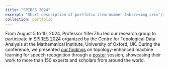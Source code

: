 ```yaml
---
title: "SPIRES 2024"
excerpt: "Short description of portfolio item number 1<br/><img src='/images/spires2024.png'>"
collection: portfolio
---
```


From August 5 to 10, 2024, Professor Yifei Zhu led our research group to participate in [SPIRES 2024](https://www.maths.ox.ac.uk/groups/topological-data-analysis/spires-2024) organized by the Centre for Topological Data Analysis at the Mathematical Institute, University of Oxford, UK. During the conference, we presented [our findings](https://yifeizhu.github.io/tail.pdf) on topology-enhanced machine learning for speech recognition through a [poster](https://arrownf98lioc.github.io/images/tail-poster.pdf) session, showcasing their work to more than 150 experts and scholars from around the world.

